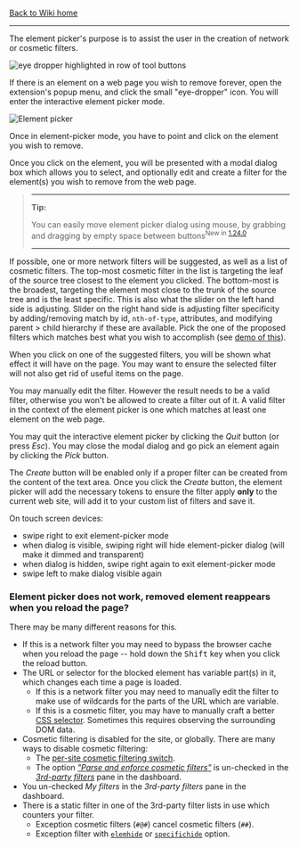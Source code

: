 [Back to Wiki home](./)

***

The element picker's purpose is to assist the user in the creation of network or cosmetic filters.

![eye dropper highlighted in row of tool buttons](https://user-images.githubusercontent.com/886325/95906120-fd8d8600-0d99-11eb-9a91-84585e4c5739.png)

If there is an element on a web page you wish to remove forever, open the extension's popup menu, and click the small "eye-dropper" icon. You will enter the interactive element picker mode.

![Element picker](https://user-images.githubusercontent.com/886325/99714989-9359b680-2aa6-11eb-8805-487fca0c8fef.png)

Once in element-picker mode, you have to point and click on the element you wish to remove.

Once you click on the element, you will be presented with a modal dialog box which allows you to select, and optionally edit and create a filter for the element(s) you wish to remove from the web page.


> ***
> **Tip:**
>
> You can easily move element picker dialog using mouse, by grabbing and dragging by empty space between buttons<sup>New in [1.24.0](https://github.com/gorhill/uBlock/commit/d1995778ff5908a4709c51dd30a08e2478c59251)</sup>
> ***

If possible, one or more network filters will be suggested, as well as a list of cosmetic filters. The top-most cosmetic filter in the list is targeting the leaf of the source tree closest to the element you clicked. The bottom-most is the broadest, targeting the element most close to the trunk of the source tree and is the least specific. This is also what the slider on the left hand side is adjusting. Slider on the right hand side is adjusting filter specificity by adding/removing match by id, `nth-of-type`, attributes, and modifying parent > child hierarchy if these are available. Pick the one of the proposed filters which matches best what you wish to accomplish (see [demo of this](https://www.youtube.com/watch?v=8TvCGWwQr5o)).

When you click on one of the suggested filters, you will be shown what effect it will have on the page. You may want to ensure the selected filter will not also get rid of useful items on the page.

You may manually edit the filter. However the result needs to be a valid filter, otherwise you won't be allowed to create a filter out of it. A valid filter in the context of the element picker is one which matches at least one element on the web page.

You may quit the interactive element picker by clicking the _Quit_ button (or press _Esc_). You may close the modal dialog and go pick an element again by clicking the _Pick_ button.

The _Create_ button will be enabled only if a proper filter can be created from the content of the text area. Once you click the _Create_ button, the element picker will add the necessary tokens to ensure the filter apply **only** to the current web site, will add it to your custom list of filters and save it.

On touch screen devices:
- swipe right to exit element-picker mode
- when dialog is visible, swiping right will hide element-picker dialog (will make it dimmed and transparent)
- when dialog is hidden, swipe right again to exit element-picker mode
- swipe left to make dialog visible again

### Element picker does not work, removed element reappears when you reload the page?

There may be many different reasons for this.

- If this is a network filter you may need to bypass the browser cache when you reload the page -- hold down the <kbd>Shift</kbd> key when you click the reload button.
- The URL or selector for the blocked element has variable part(s) in it, which changes each time a page is loaded.
    - If this is a network filter you may need to manually edit the filter to make use of wildcards for the parts of the URL which are variable.
    - If this is a cosmetic filter, you may have to manually craft a better [CSS selector](https://www.w3.org/TR/selectors/#overview). Sometimes this requires observing the surrounding DOM data.
- Cosmetic filtering is disabled for the site, or globally. There are many ways to disable cosmetic filtering:
    - The [per-site cosmetic filtering switch](./Per-site-switches#no-cosmetic-filtering).
    - The option [_"Parse and enforce cosmetic filters"_](./Dashboard:-3rd-party-filters#parse-and-enforce-cosmetic-filters) is un-checked in the [_3rd-party filters_](./Dashboard:-3rd-party-filters) pane in the dashboard.
- You un-checked _My filters_ in the _3rd-party filters_ pane in the dashboard.
- There is a static filter in one of the 3rd-party filter lists in use which counters your filter.
    - Exception cosmetic filters (`#@#`) cancel cosmetic filters (`##`).
    - Exception filter with [`elemhide`](./Static-filter-syntax#elemhide-1) or [`specifichide`](./Static-filter-syntax#specifichide) option.
